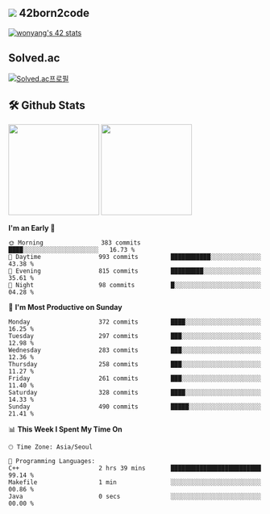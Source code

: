 
## <img src="https://img.shields.io/badge/-000000?style=flat&logo=42&logoColor=white"> 42born2code
[![wonyang's 42 stats](https://badge42.vercel.app/api/v2/cl5nhe5b6007809kydha7ht42/stats?cursusId=21&coalitionId=88)](https://profile.intra.42.fr/users/wonyang)

## Solved.ac
[![Solved.ac프로필](http://mazassumnida.wtf/api/v2/generate_badge?boj=bennyws)](https://solved.ac/bennyws)

## 🛠️ Github Stats
<p>
  <img height="180em" src="https://github-readme-stats-veggie-garden.vercel.app/api?username=gemstoneyang&show_icons=true&include_all_commits=true&bg_color=30,e96443,904e95&title_color=fff&text_color=fff">
  <img height="180em" src="https://github-readme-stats-veggie-garden.vercel.app/api/top-langs/?username=gemstoneyang&layout=compact&bg_color=30,e96443,904e95&title_color=fff&text_color=fff">
</p>

<!--START_SECTION:waka-->
**I'm an Early 🐤** 

```text
🌞 Morning                383 commits         ████░░░░░░░░░░░░░░░░░░░░░   16.73 % 
🌆 Daytime                993 commits         ███████████░░░░░░░░░░░░░░   43.38 % 
🌃 Evening                815 commits         █████████░░░░░░░░░░░░░░░░   35.61 % 
🌙 Night                  98 commits          █░░░░░░░░░░░░░░░░░░░░░░░░   04.28 % 
```
📅 **I'm Most Productive on Sunday** 

```text
Monday                   372 commits         ████░░░░░░░░░░░░░░░░░░░░░   16.25 % 
Tuesday                  297 commits         ███░░░░░░░░░░░░░░░░░░░░░░   12.98 % 
Wednesday                283 commits         ███░░░░░░░░░░░░░░░░░░░░░░   12.36 % 
Thursday                 258 commits         ███░░░░░░░░░░░░░░░░░░░░░░   11.27 % 
Friday                   261 commits         ███░░░░░░░░░░░░░░░░░░░░░░   11.40 % 
Saturday                 328 commits         ████░░░░░░░░░░░░░░░░░░░░░   14.33 % 
Sunday                   490 commits         █████░░░░░░░░░░░░░░░░░░░░   21.41 % 
```


📊 **This Week I Spent My Time On** 

```text
🕑︎ Time Zone: Asia/Seoul

💬 Programming Languages: 
C++                      2 hrs 39 mins       █████████████████████████   99.14 % 
Makefile                 1 min               ░░░░░░░░░░░░░░░░░░░░░░░░░   00.86 % 
Java                     0 secs              ░░░░░░░░░░░░░░░░░░░░░░░░░   00.00 % 
```


<!--END_SECTION:waka-->
